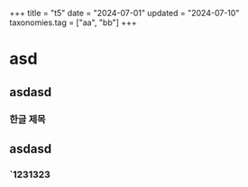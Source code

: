 +++
title = "t5"
date = "2024-07-01"
updated = "2024-07-10"
taxonomies.tag = ["aa", "bb"]
+++

# asd

## asdasd

### 한글 제목

## asdasd

### `1231323